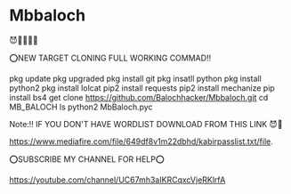 # Mbbaloch
😈🖤👑🖕🏻

⭕NEW TARGET CLONING FULL WORKING COMMAD‼️

 pkg update
 pkg upgraded
 pkg install git
 pkg insatll python
 pkg install python2
 pkg install lolcat
 pip2 install requests
 pip2 install mechanize
 pip install bs4
 get clone https://github.com/Balochhacker/Mbbaloch.git
 cd MB_BALOCH
 ls
 python2 MbBaloch.pyc
 
 
 Note:‼️ IF YOU DON'T HAVE WORDLIST DOWNLOAD FROM THIS LINK 😈🌺
 
 https://www.mediafire.com/file/649df8v1m22dbhd/kabirpasslist.txt/file.
 
 ⭕SUBSCRIBE MY CHANNEL FOR HELP⭕
 
 
https://youtube.com/channel/UC67mh3aIKRCqxcVjeRKlrfA
 
